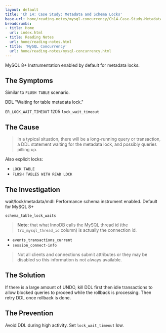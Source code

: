 ```yaml
---
layout: default
title: 'Ch 14: Case Study: Metadata and Schema Locks'
base-url: home/reading-notes/mysql-concurrency/Ch14-Case-Study-Metadata-and-Schema-Locks.html
breadcrumbs:
- title: Home
  url: index.html
- title: Reading Notes
  url: home/reading-notes.html
- title: 'MySQL Concurrency'
  url: home/reading-notes/mysql-concurrency.html
---
```


MySQL 8+ Instrumentation enabled by default for metadata locks.

## The Symptoms

Similar to `FLUSH TABLE` scenario.

DDL "Waiting for table metadata lock."

`ER_LOCK_WAIT_TIMEOUT` 1205 `lock_wait_timeout`

## The Cause

> In a typical situation, there will be a long-running query or transaction, a DDL statement waiting for the metadata lock, and possibly queries pilling up.

Also explicit locks:

- `LOCK TABLE`
- `FLUSH TABLES WITH READ LOCK`

## The Investigation

wait/lock/metadata/mdl: Performance schema instrument enabled. Default for MySQL 8+

`schema_table_lock_waits`

> __Note__: that what InnoDB calls the MySQL thread id (the `trx_mysql_thread_id` column) is actually the connection id.

- `events_transactions_current`
- `session_connect-info`

> Not all clients and connections submit attributes or they may be disabled so this information is not always available.

## The Solution

If there is a large amount of UNDO, kill DDL first then idle transactions to allow blocked queries to proceed while the rollback is processing. Then retry DDL once rollback is done.

## The Prevention

Avoid DDL during high activity. Set `lock_wait_timeout` low.
